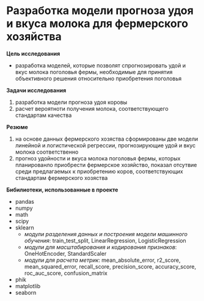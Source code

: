 # Разработка модели прогноза удоя и вкуса молока для фермерского хозяйства #

**Цель исследования**
- разработка моделей, которые позволят спрогнозировать удой и вкус молока поголовья фермы, необходимые для принятия объективного решения относительно приобретения поголовья

**Задачи исследования**
   1. разработка модели прогноза удоя коровы
   2. расчет вероятноти получения молока, соответствующего стандартам качества

**Резюме**
1. на основе данных фермерского хозяства сформированы две модели линейной и логистической регрессии, прогнозирующие удой и вкус молока соответственно
2. прогноз удойности и вкуса молока поголовья фермы, которых планированло приобрести фермерское хозяйство, показал отсутвие среди предлагаемых к приобретению коров, соответствующих стандартам фермерского хозяства

**Бибилиотеки, использованные в проекте**
- pandas
- numpy
- math
- scipy
- sklearn
  +  *модули разделения данных и построения модели машинного обучения*: train_test_split, LinearRegression, LogisticRegression
  +  *модули для масштабирования и кодирования признаков*: OneHotEncoder, StandardScaler
  +  *модули для расчета метрик*: mean_absolute_error,  r2_score, mean_squared_error, recall_score, precision_score, accuracy_score, roc_auc_score, confusion_matrix
- phik
- matplotlib
- seaborn
